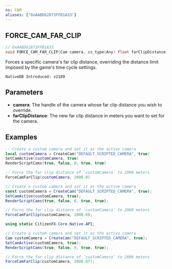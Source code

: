 ```yaml
---
ns: CAM
aliases: ["0xAABD62873FFB1A33"]
---
```

## FORCE_CAM_FAR_CLIP

```c
// 0xAABD62873FFB1A33
void FORCE_CAM_FAR_CLIP(Cam camera, cs_type(Any) float farClipDistance);
```

Forces a specific camera's far clip distance, overriding the distance limit imposed by the game's time cycle settings.

```
NativeDB Introduced: v2189
```

## Parameters
* **camera**: The handle of the camera whose far clip distance you wish to override.
* **farClipDistance**: The new far clip distance in meters you want to set for the camera.

## Examples
```lua
-- Create a custom camera and set it as the active camera
local customCamera = CreateCam("DEFAULT_SCRIPTED_CAMERA", true)
SetCamActive(customCamera, true)
RenderScriptCams(true, false, 0, true, true)

-- Force the far clip distance of `customCamera` to 2000 meters
ForceCamFarClip(customCamera, 2000.0)
```

```js
// Create a custom camera and set it as the active camera
const customCamera = CreateCam("DEFAULT_SCRIPTED_CAMERA", true);
SetCamActive(customCamera, true);
RenderScriptCams(true, false, 0, true, true);

// Force the far clip distance of `customCamera` to 2000 meters
ForceCamFarClip(customCamera, 2000.0);
```

```csharp
using static CitizenFX.Core.Native.API;

// Create a custom camera and set it as the active camera
Cam customCamera = CreateCam("DEFAULT_SCRIPTED_CAMERA", true);
SetCamActive(customCamera, true);
RenderScriptCams(true, false, 0, true, true);

// Force the far clip distance of `customCamera` to 2000 meters
ForceCamFarClip(customCamera, 2000.0f);
```